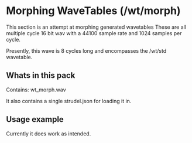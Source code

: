 # Morphing WaveTables (/wt/morph)

This section is an attempt at morphing generated wavetables
These are all multiple cycle 16 bit wav with a 44100 sample rate
and 1024 samples per cycle.

Presently, this wave is 8 cycles long and encompasses the /wt/std wavetable.

## Whats in this pack

Contains:
    wt_morph.wav

It also contains a single strudel.json for loading it in.

## Usage example

Currently it does work as intended.